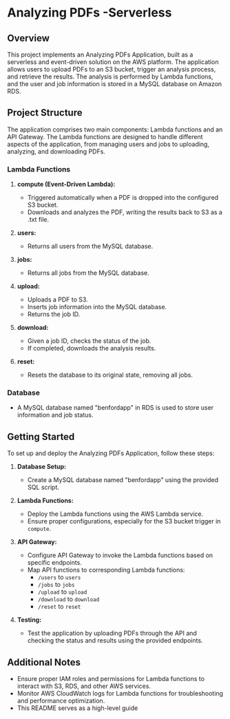 # Analyzing PDFs -Serverless

## Overview

This project implements an Analyzing PDFs Application, built as a serverless and event-driven solution on the AWS platform. The application allows users to upload PDFs to an S3 bucket, trigger an analysis process, and retrieve the results. The analysis is performed by Lambda functions, and the user and job information is stored in a MySQL database on Amazon RDS.

## Project Structure

The application comprises two main components: Lambda functions and an API Gateway. The Lambda functions are designed to handle different aspects of the application, from managing users and jobs to uploading, analyzing, and downloading PDFs.

### Lambda Functions

1. **compute (Event-Driven Lambda):**
   - Triggered automatically when a PDF is dropped into the configured S3 bucket.
   - Downloads and analyzes the PDF, writing the results back to S3 as a .txt file.

2. **users:**
   - Returns all users from the MySQL database.

3. **jobs:**
   - Returns all jobs from the MySQL database.

4. **upload:**
   - Uploads a PDF to S3.
   - Inserts job information into the MySQL database.
   - Returns the job ID.

5. **download:**
   - Given a job ID, checks the status of the job.
   - If completed, downloads the analysis results.

6. **reset:**
   - Resets the database to its original state, removing all jobs.

### Database

- A MySQL database named "benfordapp" in RDS is used to store user information and job status.

## Getting Started

To set up and deploy the Analyzing PDFs Application, follow these steps:

1. **Database Setup:**
   - Create a MySQL database named "benfordapp" using the provided SQL script.

2. **Lambda Functions:**
   - Deploy the Lambda functions using the AWS Lambda service.
   - Ensure proper configurations, especially for the S3 bucket trigger in `compute`.

3. **API Gateway:**
   - Configure API Gateway to invoke the Lambda functions based on specific endpoints.
   - Map API functions to corresponding Lambda functions:
     - `/users` to `users`
     - `/jobs` to `jobs`
     - `/upload` to `upload`
     - `/download` to `download`
     - `/reset` to `reset`

4. **Testing:**
   - Test the application by uploading PDFs through the API and checking the status and results using the provided endpoints.

## Additional Notes

- Ensure proper IAM roles and permissions for Lambda functions to interact with S3, RDS, and other AWS services.
- Monitor AWS CloudWatch logs for Lambda functions for troubleshooting and performance optimization.
- This README serves as a high-level guide
